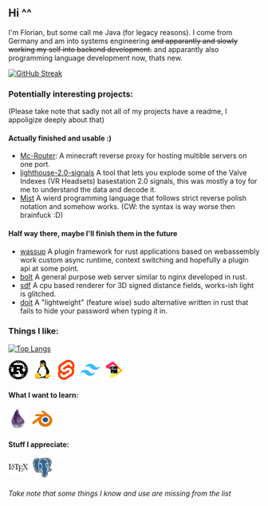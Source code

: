 ## Hi ^^
I'm Florian, but some call me Java (for legacy reasons).
I come from Germany and am into systems engineering ~~and apparantly and slowly working my self into backend development.~~ and apparantly also programming language development now, thats new.

 [![GitHub Streak](https://github-readme-streak-stats.herokuapp.com?user=JavaDerg&theme=shades-of-purple&date_format=M%20j%5B%2C%20Y%5D)](https://git.io/streak-stats) 

### Potentially interesting projects:
(Please take note that sadly not all of my projects have a readme, I appoligize deeply about that)

#### Actually finished and usable :)
- [Mc-Router](https://github.com/JavaDerg/mc-router): A minecraft reverse proxy for hosting multible servers on one port.
- [lighthouse-2.0-signals](https://github.com/JavaDerg/lighthouse-2.0-signals) A tool that lets you explode some of the Valve Indexes (VR Headsets) basestation 2.0 signals, this was mostly a toy for me to understand the data and decode it.
- [Mist](https://github.com/JavaDerg/mist) A wierd programming language that follows strict reverse polish notation and somehow works. (CW: the syntax is way worse then brainfuck :D)

#### Half way there, maybe I'll finish them in the future
- [wassup](https://github.com/JavaDerg/wassup) A plugin framework for rust applications based on webassembly work custom async runtime, context switching and hopefully a plugin api at some point.
- [bolt](https://github.com/JavaDerg/bolt) A general purpose web server similar to nginx developed in rust.
- [sdf](https://github.com/JavaDerg/sdf) A cpu based renderer for 3D signed distance fields, works-ish light is glitched.
- [doit](https://github.com/JavaDerg/doit) A "lightweight" (feature wise) sudo alternative written in rust that fails to hide your password when typing it in.

### Things I like:

[![Top Langs](https://github-readme-stats.vercel.app/api/top-langs/?username=JavaDerg)](https://github.com/anuraghazra/github-readme-stats)
 
  <img src="https://github.com/devicons/devicon/blob/master/icons/rust/rust-plain.svg" title="Rust" alt="Rust" width="40" height="40"/>&nbsp;
  <img src="https://github.com/devicons/devicon/blob/master/icons/linux/linux-original.svg" title="Linux" alt="Linux" width="40" height="40"/>&nbsp;
  <img src="https://github.com/devicons/devicon/blob/master/icons/svelte/svelte-original.svg" title="Svelte" alt="Svelte" width="40" height="40"/>&nbsp;
  <img src="https://github.com/devicons/devicon/blob/master/icons/tailwindcss/tailwindcss-plain.svg" title="Tailwind CSS" alt="Tailwind CSS" width="40" height="40"/>&nbsp;
  <img src="https://github.com/devicons/devicon/blob/master/icons/jetbrains/jetbrains-original.svg" title="All the Jetbrains IDEs" alt="Jetbrains" width="40" height="40"/>

#### What I want to learn:
<img src="https://github.com/devicons/devicon/blob/master/icons/elixir/elixir-original.svg" title="Elixir" alt="Elixir" width="40" height="40"/>&nbsp;
<img src="https://github.com/devicons/devicon/blob/master/icons/blender/blender-original.svg" title="Blender" alt="Blender" width="40" height="40"/>

#### Stuff I appreciate:
  <img src="https://github.com/devicons/devicon/blob/master/icons/latex/latex-original.svg" title="LaTeX" alt="LaTeX" width="40" height="40"/>&nbsp;
  <img src="https://github.com/devicons/devicon/blob/master/icons/postgresql/postgresql-original.svg" title="PostgreSQL" alt="PostgreSQL" width="40" height="40"/>
  

###### Take note that some things I know and use are missing from the list
